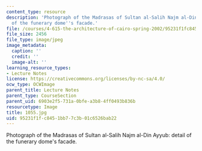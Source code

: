 ```yaml
---
content_type: resource
description: 'Photograph of the Madrasas of Sultan al-Salih Najm al-Din Ayyub: detail
  of the funerary dome''s facade.'
file: /courses/4-615-the-architecture-of-cairo-spring-2002/95231f1fc8451bb77c3b01c6526bab22_1055.jpg
file_size: 2456
file_type: image/jpeg
image_metadata:
  caption: ''
  credit: ''
  image-alt: ''
learning_resource_types:
- Lecture Notes
license: https://creativecommons.org/licenses/by-nc-sa/4.0/
ocw_type: OCWImage
parent_title: Lecture Notes
parent_type: CourseSection
parent_uid: 6903e2f5-731a-0bfe-a3b8-4ff0493b836b
resourcetype: Image
title: 1055.jpg
uid: 95231f1f-c845-1bb7-7c3b-01c6526bab22
---
```

Photograph of the Madrasas of Sultan al-Salih Najm al-Din Ayyub: detail of the funerary dome's facade.